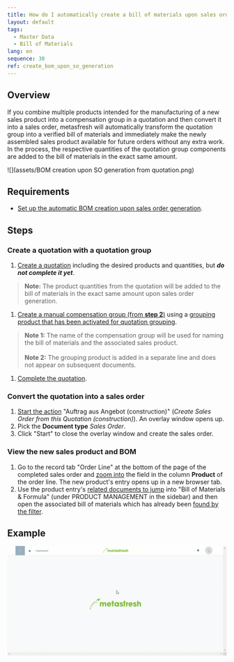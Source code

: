 ```yaml
---
title: How do I automatically create a bill of materials upon sales order generation from a quotation?
layout: default
tags:
  - Master Data
  - Bill of Materials
lang: en
sequence: 30
ref: create_bom_upon_so_generation
---
```


## Overview
If you combine multiple products intended for the manufacturing of a new sales product into a compensation group in a quotation and then convert it into a sales order, metasfresh will automatically transform the quotation group into a verified bill of materials and immediately make the newly assembled sales product available for future orders without any extra work. In the process, the respective quantities of the quotation group components are added to the bill of materials in the exact same amount.

![](assets/BOM creation upon SO generation from quotation.png)

## Requirements
- [Set up the automatic BOM creation upon sales order generation](Create_BOM_upon_SO_generation_setup).

## Steps

### Create a quotation with a quotation group
1. [Create a quotation](Create_SalesQuotation) including the desired products and quantities, but ***do not complete it yet***.
 >**Note:** The product quantities from the quotation will be added to the bill of materials in the exact same amount upon sales order generation.

1. [Create a manual compensation group (from **step 2**)](Create_manual_compensation_groups) using a [grouping product that has been activated for quotation grouping](Add_grouping_product).
 >**Note 1:** The name of the compensation group will be used for naming the bill of materials and the associated sales product.<br><br>
 >**Note 2:** The grouping product is added in a separate line and does not appear on subsequent documents.

1. [Complete the quotation](DocumentProcessingComplete).

### Convert the quotation into a sales order
1. [Start the action](StartAction) "Auftrag aus Angebot (construction)" (*Create Sales Order from this Quotation (construction)*). An overlay window opens up.
1. Pick the **Document type** *Sales Order*.
1. Click "Start" to close the overlay window and create the sales order.

### View the new sales product and BOM
1. Go to the record tab "Order Line" at the bottom of the page of the completed sales order and [zoom into](Zoom_into_table_field) the field in the column **Product** of the order line. The new product's entry opens up in a new browser tab.
1. Use the product entry's [related documents to jump](JumptoviaSidebar) into "Bill of Materials & Formula" (under PRODUCT MANAGEMENT in the sidebar) and then open the associated bill of materials which has already been [found by the filter](Filtering_function).

## Example
![](assets/Create_BOM_upon_SO_generation.gif)
